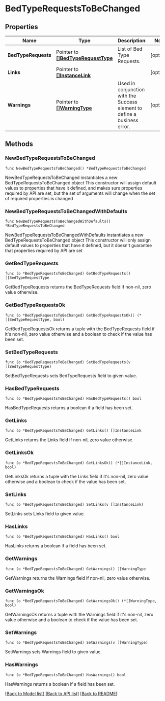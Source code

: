 # BedTypeRequestsToBeChanged

## Properties

Name | Type | Description | Notes
------------ | ------------- | ------------- | -------------
**BedTypeRequests** | Pointer to [**[]BedTypeRequestType**](BedTypeRequestType.md) | List of Bed Type Requests. | [optional] 
**Links** | Pointer to [**[]InstanceLink**](InstanceLink.md) |  | [optional] 
**Warnings** | Pointer to [**[]WarningType**](WarningType.md) | Used in conjunction with the Success element to define a business error. | [optional] 

## Methods

### NewBedTypeRequestsToBeChanged

`func NewBedTypeRequestsToBeChanged() *BedTypeRequestsToBeChanged`

NewBedTypeRequestsToBeChanged instantiates a new BedTypeRequestsToBeChanged object
This constructor will assign default values to properties that have it defined,
and makes sure properties required by API are set, but the set of arguments
will change when the set of required properties is changed

### NewBedTypeRequestsToBeChangedWithDefaults

`func NewBedTypeRequestsToBeChangedWithDefaults() *BedTypeRequestsToBeChanged`

NewBedTypeRequestsToBeChangedWithDefaults instantiates a new BedTypeRequestsToBeChanged object
This constructor will only assign default values to properties that have it defined,
but it doesn't guarantee that properties required by API are set

### GetBedTypeRequests

`func (o *BedTypeRequestsToBeChanged) GetBedTypeRequests() []BedTypeRequestType`

GetBedTypeRequests returns the BedTypeRequests field if non-nil, zero value otherwise.

### GetBedTypeRequestsOk

`func (o *BedTypeRequestsToBeChanged) GetBedTypeRequestsOk() (*[]BedTypeRequestType, bool)`

GetBedTypeRequestsOk returns a tuple with the BedTypeRequests field if it's non-nil, zero value otherwise
and a boolean to check if the value has been set.

### SetBedTypeRequests

`func (o *BedTypeRequestsToBeChanged) SetBedTypeRequests(v []BedTypeRequestType)`

SetBedTypeRequests sets BedTypeRequests field to given value.

### HasBedTypeRequests

`func (o *BedTypeRequestsToBeChanged) HasBedTypeRequests() bool`

HasBedTypeRequests returns a boolean if a field has been set.

### GetLinks

`func (o *BedTypeRequestsToBeChanged) GetLinks() []InstanceLink`

GetLinks returns the Links field if non-nil, zero value otherwise.

### GetLinksOk

`func (o *BedTypeRequestsToBeChanged) GetLinksOk() (*[]InstanceLink, bool)`

GetLinksOk returns a tuple with the Links field if it's non-nil, zero value otherwise
and a boolean to check if the value has been set.

### SetLinks

`func (o *BedTypeRequestsToBeChanged) SetLinks(v []InstanceLink)`

SetLinks sets Links field to given value.

### HasLinks

`func (o *BedTypeRequestsToBeChanged) HasLinks() bool`

HasLinks returns a boolean if a field has been set.

### GetWarnings

`func (o *BedTypeRequestsToBeChanged) GetWarnings() []WarningType`

GetWarnings returns the Warnings field if non-nil, zero value otherwise.

### GetWarningsOk

`func (o *BedTypeRequestsToBeChanged) GetWarningsOk() (*[]WarningType, bool)`

GetWarningsOk returns a tuple with the Warnings field if it's non-nil, zero value otherwise
and a boolean to check if the value has been set.

### SetWarnings

`func (o *BedTypeRequestsToBeChanged) SetWarnings(v []WarningType)`

SetWarnings sets Warnings field to given value.

### HasWarnings

`func (o *BedTypeRequestsToBeChanged) HasWarnings() bool`

HasWarnings returns a boolean if a field has been set.


[[Back to Model list]](../README.md#documentation-for-models) [[Back to API list]](../README.md#documentation-for-api-endpoints) [[Back to README]](../README.md)


